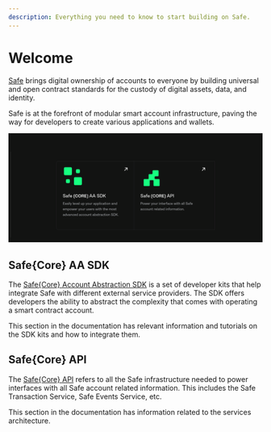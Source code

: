 ```yaml
---
description: Everything you need to know to start building on Safe.
---
```


# Welcome

[Safe](https://safe.global) brings digital ownership of accounts to everyone by building universal and open contract standards for the custody of digital assets, data, and identity.

Safe is at the forefront of modular smart account infrastructure, paving the way for developers to create various applications and wallets.

![Overview of Safe Core and its components.](../../assets/core-brands.png)

## Safe\{Core\} AA SDK

The [Safe\{Core\} Account Abstraction SDK](../sdk/overview.mdx) is a set of developer kits that help integrate Safe with different external service providers. The SDK offers developers the ability to abstract the complexity that comes with operating a smart contract account.

This section in the documentation has relevant information and tutorials on the SDK kits and how to integrate them.

## Safe\{Core\} API

The [Safe\{Core\} API](../advanced/api-supported-networks.md) refers to all the Safe infrastructure needed to power interfaces with all Safe account related information. This includes the Safe Transaction Service, Safe Events Service, etc.

This section in the documentation has information related to the services architecture.
